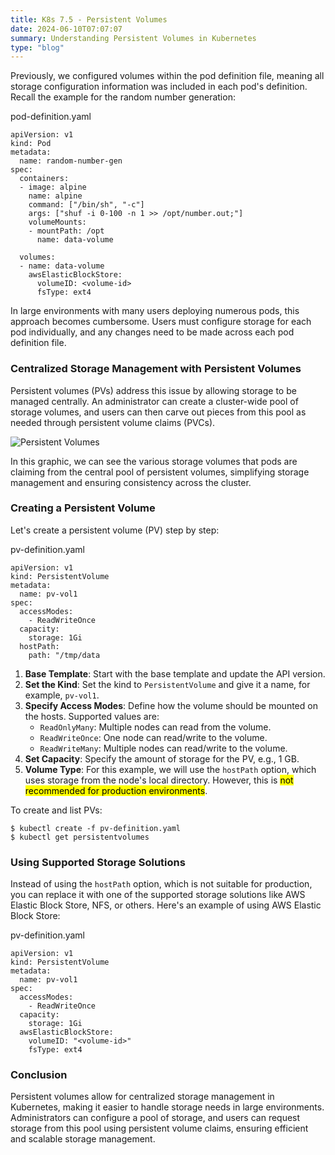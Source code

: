```yaml
---
title: K8s 7.5 - Persistent Volumes
date: 2024-06-10T07:07:07
summary: Understanding Persistent Volumes in Kubernetes
type: "blog"
---
```

Previously, we configured volumes within the pod definition file, meaning all storage configuration information was included in each pod's definition. Recall the example for the random number generation:

pod-definition.yaml
```
apiVersion: v1
kind: Pod
metadata:
  name: random-number-gen
spec:
  containers:
  - image: alpine
    name: alpine
    command: ["/bin/sh", "-c"]
    args: ["shuf -i 0-100 -n 1 >> /opt/number.out;"]
    volumeMounts:
    - mountPath: /opt
      name: data-volume
      
  volumes:
  - name: data-volume
    awsElasticBlockStore:
      volumeID: <volume-id>
      fsType: ext4
```

In large environments with many users deploying numerous pods, this approach becomes cumbersome. Users must configure storage for each pod individually, and any changes need to be made across each pod definition file.

### Centralized Storage Management with Persistent Volumes

Persistent volumes (PVs) address this issue by allowing storage to be managed centrally. An administrator can create a cluster-wide pool of storage volumes, and users can then carve out pieces from this pool as needed through persistent volume claims (PVCs).

![Persistent Volumes](/images/kubernetes/diagrams/7-5-1-persistent-storage-volumes.png)

In this graphic, we can see the various storage volumes that pods are claiming from the central pool of persistent volumes, simplifying storage management and ensuring consistency across the cluster.
### Creating a Persistent Volume

Let's create a persistent volume (PV) step by step:

pv-definition.yaml
```
apiVersion: v1
kind: PersistentVolume
metadata:
  name: pv-vol1
spec:
  accessModes:
    - ReadWriteOnce
  capacity:
    storage: 1Gi
  hostPath:
    path: "/tmp/data
```

1. **Base Template**: Start with the base template and update the API version.
2. **Set the Kind**: Set the kind to `PersistentVolume` and give it a name, for example, `pv-vol1`.
3. **Specify Access Modes**: Define how the volume should be mounted on the hosts. Supported values are:
   - `ReadOnlyMany`: Multiple nodes can read from the volume.
   - `ReadWriteOnce`: One node can read/write to the volume.
   - `ReadWriteMany`: Multiple nodes can read/write to the volume.
4. **Set Capacity**: Specify the amount of storage for the PV, e.g., 1 GB.
5. **Volume Type**: For this example, we will use the `hostPath` option, which uses storage from the node's local directory. However, this is <mark>not recommended for production environments</mark>.

To create and list PVs:
```
$ kubectl create -f pv-definition.yaml
$ kubectl get persistentvolumes
```

### Using Supported Storage Solutions

Instead of using the `hostPath` option, which is not suitable for production, you can replace it with one of the supported storage solutions like AWS Elastic Block Store, NFS, or others. Here's an example of using AWS Elastic Block Store:

pv-definition.yaml
```
apiVersion: v1
kind: PersistentVolume
metadata:
  name: pv-vol1
spec:
  accessModes:
    - ReadWriteOnce
  capacity:
    storage: 1Gi
  awsElasticBlockStore:
    volumeID: "<volume-id>"
    fsType: ext4
```

### Conclusion

Persistent volumes allow for centralized storage management in Kubernetes, making it easier to handle storage needs in large environments. Administrators can configure a pool of storage, and users can request storage from this pool using persistent volume claims, ensuring efficient and scalable storage management.